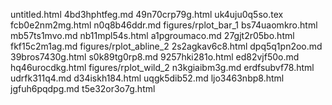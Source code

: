 untitled.html
4bd3hphtfeg.md
49n70crp79g.html
uk4uju0q5so.tex
fcb0e2nm2mg.html
n0q8b46ddr.md
figures/rplot_bar_1
bs74uaomkro.html
mb57ts1mvo.md
nb11mpl54s.html
a1pgroumaco.md
27gjt2r05bo.html
fkf15c2m1ag.md
figures/rplot_abline_2
2s2agkav6c8.html
dpq5q1pn2oo.md
39bros7430g.html
s0k89tg0rp8.md
9257hki281o.html
ed82vjf50o.md
hq46urocdkg.html
figures/rplot_wild_2
n3kgiaibm3g.md
erdfsubvf78.html
udrfk311q4.md
d34iskh184.html
uqgk5dib52.md
ljo3463nbp8.html
jgfuh6pqdpg.md
t5e32or3o7g.html